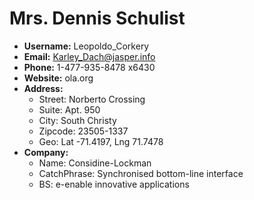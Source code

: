 # Mrs. Dennis Schulist

- **Username:** Leopoldo_Corkery
- **Email:** Karley_Dach@jasper.info
- **Phone:** 1-477-935-8478 x6430
- **Website:** ola.org
- **Address:**
  - Street: Norberto Crossing
  - Suite: Apt. 950
  - City: South Christy
  - Zipcode: 23505-1337
  - Geo: Lat -71.4197, Lng 71.7478
- **Company:**
  - Name: Considine-Lockman
  - CatchPhrase: Synchronised bottom-line interface
  - BS: e-enable innovative applications